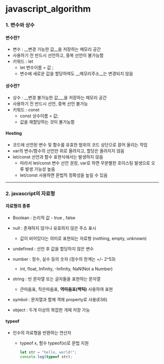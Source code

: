 # javascript_algorithm



### 1. 변수와 상수

#### 변수란?

- 변수 : __변경 가능한 값__을 저장하는 메모리 공간
- 사용하기 전 반드시 선언하고, 중복 선언이 불가능함
- 키워드 : let
  - let 변수이름 = 값 ;
  - 변수에 새로운 값을 할당하여도 __메모리주소__는 변경되지 않음

#### 상수란?

- 상수 : __변경 불가능한 값___을 저장하는 메모리 공간
- 사용하기 전 반드시 선언, 중복 선언 불가능
- 키워드 : const
  - const 상수이름 = 값;
  - 값을 재할당하는 것이 불가능함

#### Hosting

- 코드에 선언된 변수 및 함수를 유효한 범위의 코드 상단으로 끌어 올리는 작업
- var의 변수/함수의 선언만 위로 올려지고, 할당은 올려지지 않음
- let/const 선언과 함수 표현식에서는 발생하지 않음
  - 따라서 let/const 변수 선언 권장, var로 하면 무분별한 호이스팅 발생으로 오류 발생 가능성 높음
  - let/const 사용하면 문법적 정확성을 높일 수 있음

---



### 2. javascript의 자료형

#### 자료형의 종류

- Boolean : 논리적 값 - true , false
- null : 존재하지 않거나 유효하지 않은 주소 표시
  - 값이 비어있다는 의미로 표현되는 자료형 (nothing, empty, unknown)
- undefined : 선언 후 값을 할당하지 않은 변수
- number : 정수, 실수 등의 숫자 (정수의 한계는 +/- 2^53)
  - int, float, Infinity, -Infinity, NaN(Not a Number)

- string : 빈 문자열 또는 글자들을 표현하는 문자열
  - 큰따옴표, 작은따옴표, __역따옴표(백틱)__ 사용하여 표현
- symbol : 문자열과 함께 객체 property로 사용(ES6)
- object : 두개 이상의 복잡한 개체 저장 가능



#### typeof

- 인수의 자료형을 반환하는 연산자

  - typeof x, 함수 typeof(x)로 문법 지원

    ``` javascript
    let str = "hello, world!";
    console.log(typeof str);
    ```













